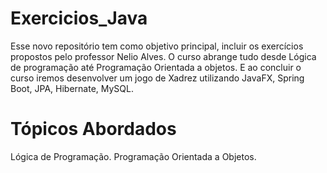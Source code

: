 # Exercicios_Java
Esse novo repositório tem como objetivo principal, incluir os exercícios propostos pelo professor Nelio Alves. O curso abrange tudo desde Lógica de programação até Programação Orientada a objetos. E ao concluir o curso iremos desenvolver um jogo de Xadrez utilizando JavaFX, Spring Boot, JPA, Hibernate, MySQL.
# Tópicos Abordados

Lógica de Programação.
Programação Orientada a Objetos.
